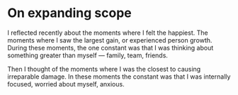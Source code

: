 # On expanding scope


I reflected recently about the moments where I felt the happiest. The moments
where I saw the largest gain, or experienced person growth. During these
moments, the one constant was that I was thinking about something greater than
myself — family, team, friends.

Then I thought of the moments where I was the closest to causing irreparable
damage. In these moments the constant was that I was internally focused,
worried about myself, anxious.


